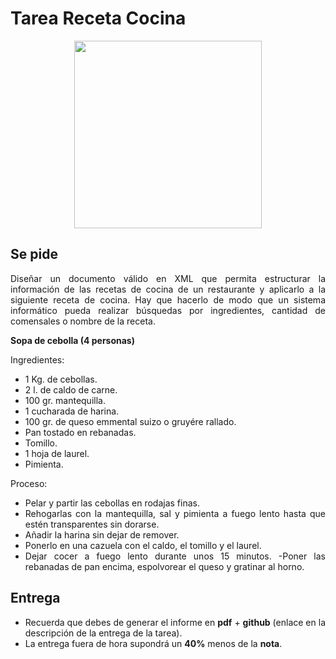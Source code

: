 <div align="justify">

# Tarea Receta Cocina

<div align="center">
  <img width="300px" src="https://www.trecebits.com/wp-content/uploads/2020/05/Cocina-800x445.jpg">
</div>

## Se pide

Diseñar un documento válido en XML que permita estructurar la información de las recetas de cocina de un restaurante y aplicarlo a la siguiente receta de cocina. Hay que hacerlo de modo que un sistema informático pueda realizar búsquedas por ingredientes, cantidad de comensales o nombre de la receta.

__Sopa de cebolla (4 personas)__

Ingredientes:
- 1 Kg. de cebollas.
- 2 l. de caldo de carne.
- 100 gr. mantequilla.
- 1 cucharada de harina.
- 100 gr. de queso emmental suizo o gruyére rallado.
- Pan tostado en rebanadas.
- Tomillo.
- 1 hoja de laurel.
- Pimienta.

Proceso:
- Pelar y partir las cebollas en rodajas finas.
- Rehogarlas con la mantequilla, sal y pimienta a fuego lento hasta que estén transparentes sin dorarse.
- Añadir la harina sin dejar de remover.
- Ponerlo en una cazuela con el caldo, el tomillo y el laurel.
- Dejar cocer a fuego lento durante unos 15 minutos.
-Poner las rebanadas de pan encima, espolvorear el queso y gratinar al horno.

## Entrega

  - Recuerda que debes de generar el informe en __pdf__ + __github__ (enlace en la descripción de la entrega de la tarea).
  - La entrega fuera de hora supondrá un __40%__ menos de la __nota__.


<!--
 <details>
   <summary>PULSA PARA VER LA RESPUESTA CORRECTA:</summary>

 La estructura del XML para estructurar la información de las recetas de cocina es la siguiente:
- Elemento raíz recetas
	- Elemento __receta__
		- Elemento __nombre__
		- Elemento __comensales__
		- Elemento __ingredientes__
      - Elemento __ingrediente__ , atributos: _unidad_, _cantidad_
		Elemento __elaboracion__
			Elemento __paso__	, atributos _numero_


 Dentro del enunciado se especifica que el sistema informático que va a trabajar con el __XML__ utilizará el _nombre de la receta_, el _número de comensales_ y los _ingredientes_ para clasificar las recetas por ese motivo cada uno de ellos es un elemento dejando como atributos la cantidad de ingredientes o la unidad de medida de los mismos quedando el XML diferenciado en 4 partes: __la primera__ es el _nombre_ de la receta que se va a elaborar, el _número_ de comensales y los _ingredientes_ que a su vez se compone del elemento ingrediente donde se especifica cada uno de los ingredientes que se van a usar para preparar la receta, la _cantidad_ de ingredientes y la _unidad_ de medida. Finalmente, el __último__ elemento es la elaboración que incluye diferentes pasos para realizar la receta, donde el _número del paso_ es un atributo.

 ```xml
 <?xml version="1.0" encoding="UTF-8"?>
<recetas>
  <receta>
    <nombre>Sopa de cebolla</nombre>
    <comensales>4 personas</comensales>
    <ingredientes>
          <ingrediente cantidad="1" unidad="kilos">cebollas</ingrediente>
          <ingrediente cantidad="2" unidad="litros">caldo de carne</ingrediente>
          <ingrediente cantidad="100" unidad="gramos">mantequilla</ingrediente>
          <ingrediente cantidad="1" unidad="cucharada">harina</ingrediente>
          <ingrediente cantidad="100" unidad="gramos">queso emmental suizo o gruyére rallado</ingrediente>
          <ingrediente cantidad="al gusto" unidad="rebanadas">pan tostado</ingrediente>
           <ingrediente cantidad="1" unidad="hoja">laurel</ingrediente>
          <ingrediente>tomillo</ingrediente>
          <ingrediente>pimienta</ingrediente>
    </ingredientes>
    <elaboracion>
      <paso numero="1">Pelar y partir las cebollas en rodajas y finas</paso>
      <paso numero="2">Rehogarlas con la mantequilla, sal y pimienta a fuego lento hasta que estén transparentes sin dorarse</paso>
      <paso numero="3">Añadir la harina sin dejar de remover</paso>
      <paso numero="4">Ponerlo en una cazuela con el caldo, el tomillo y el laurel</paso>
      <paso numero="5">Dejar cocer a fuego lento durante 15 minutos</paso>
      <paso numero="6">Poner las rebanadas de pan encima. espolvorear el queso y gratinar en el horno</paso>
    </elaboracion>
  </receta>
</recetas>
 ```
 </details>
 -->

</div>
